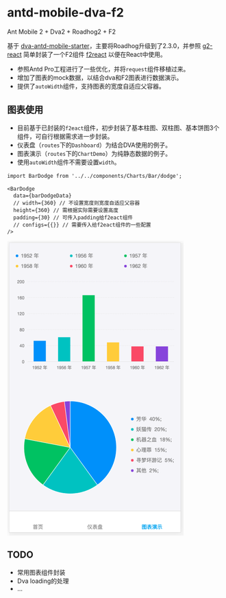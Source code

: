 # antd-mobile-dva-f2

Ant Mobile 2 + Dva2 + Roadhog2 + F2

基于 [dva-antd-mobile-starter](https://github.com/xlsdg/dva-antd-mobile-starter)，主要将Roadhog升级到了2.3.0，并参照 [g2-react](https://github.com/antvis/g2-react) 简单封装了一个F2组件 [f2react](https://github.com/beautycss/f2react) 以便在React中使用。

* 参照Antd Pro工程进行了一些优化，并将`request`组件移植过来。
* 增加了图表的mock数据，以结合dva和F2图表进行数据演示。
* 提供了`autoWidth`组件，支持图表的宽度自适应父容器。

## 图表使用
* 目前基于已封装的`f2eact`组件，初步封装了基本柱图、双柱图、基本饼图3个组件，可自行根据需求进一步封装。
* 仪表盘（`routes`下的`Dashboard`）为结合DVA使用的例子。
* 图表演示（`routes`下的`ChartDemo`）为纯静态数据的例子。
* 使用`autoWidth`组件不需要设置`width`。

```
import BarDodge from '../../components/Charts/Bar/dodge';
```

```
<BarDodge
  data={barDodgeData}
  // width={360} // 不设置宽度则宽度自适应父容器
  height={360} // 需根据实际需要设置高度
  padding={30} // 可传入padding给f2eact组件
  // configs={{}} // 需要传入给f2eact组件的一些配置
/>
```

![Screen Shot](screenshot.png)

## TODO
* 常用图表组件封装
* Dva loading的处理
* ...
